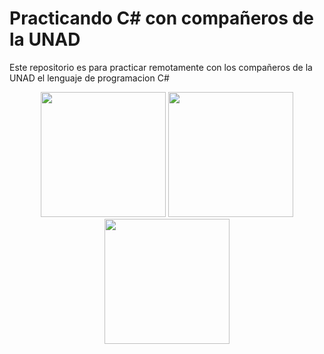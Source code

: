 # Practicando C# con compañeros de la UNAD
Este repositorio  es para practicar remotamente  con los  compañeros de la UNAD el lenguaje de programacion  C#

<p align="center">
  <img src="https://github.com/josedavd-07/Laboratorio-Virtual-1-Fundamentos-de-Programacion./assets/134252125/f61248ce-e169-43ba-bda3-921013d15d2b" width="200" heigth="100" />
  <img src="https://github.com/josedavd-07/Laboratorio-Virtual-1-Fundamentos-de-Programacion./assets/134252125/586432e7-6b64-4694-92ff-ecf28bc0c69b" width="200" heigth="100" /> 
  <img src="https://github.com/josedavd-07/Laboratorio-Virtual-1-Fundamentos-de-Programacion./assets/134252125/4ca9754d-e0f7-43a6-9a7b-f5e2e43b1388" width="200" heigth="100" />  
</p>

